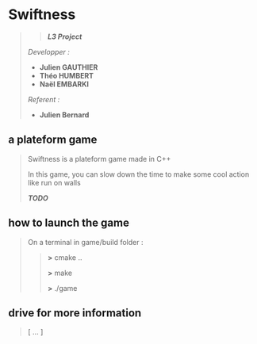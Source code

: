 # Swiftness

>
>> ***L3 Project***
>
> *Developper :*
>
>- **Julien GAUTHIER**
>- **Théo HUMBERT**
>- **Naël EMBARKI**
>
> *Referent :*
>
>- **Julien Bernard**
>

## a plateform game

>
> Swiftness is a plateform game made in C++
>
> In this game, you can slow down the time to make some cool action like run on walls
>
> ***TODO***
>

## how to launch the game

>
> On a terminal in game/build folder :
>
>>
>> **\>** cmake ..
>>
>> **\>** make
>>
>> **\>** ./game
>>
>

## drive for more information

>
>[ ... ]
>